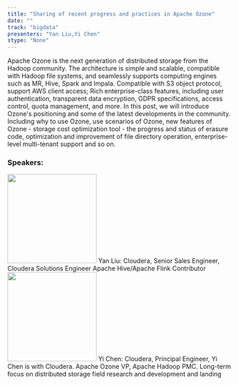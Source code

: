 ```yaml
---
title: "Sharing of recent progress and practices in Apache Ozone"
date: "" 
track: "bigdata"
presenters: "Yan Liu,Yi Chen"
stype: "None"
---
```

Apache Ozone is the next generation of distributed storage from the Hadoop community. The architecture is simple and scalable, compatible with Hadoop file systems, and seamlessly supports computing engines such as MR, Hive, Spark and Impala. Compatible with S3 object protocol, support AWS client access; Rich enterprise-class features, including user authentication, transparent data encryption, GDPR specifications, access control, quota management, and more.
In this post, we will introduce Ozone's positioning and some of the latest developments in the community. Including why to use Ozone, use scenarios of Ozone, new features of Ozone - storage cost optimization tool - the progress and status of erasure code, optimization and improvement of file directory operation, enterprise-level multi-tenant support and so on.
 ### Speakers: 
 <img src="images/speaker/1059.png" width="200" />
 Yan Liu: Cloudera, Senior Sales Engineer, Cloudera Solutions Engineer
Apache Hive/Apache Flink Contributor
 <img src="images/speaker/1059_2.png" width="200" />
 Yi Chen: Cloudera, Principal Engineer, Yi Chen is with Cloudera. Apache Ozone VP, Apache Hadoop PMC. Long-term focus on distributed storage field research and development and landing
 